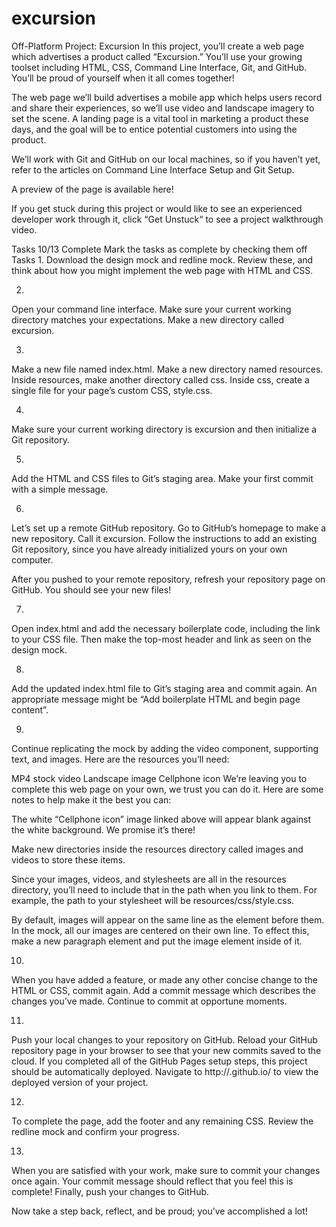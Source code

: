 # excursion

Off-Platform Project: Excursion
In this project, you’ll create a web page which advertises a product called “Excursion.” You’ll use your growing toolset including HTML, CSS, Command Line Interface, Git, and GitHub. You’ll be proud of yourself when it all comes together!

The web page we’ll build advertises a mobile app which helps users record and share their experiences, so we’ll use video and landscape imagery to set the scene. A landing page is a vital tool in marketing a product these days, and the goal will be to entice potential customers into using the product.

We’ll work with Git and GitHub on our local machines, so if you haven’t yet, refer to the articles on Command Line Interface Setup and Git Setup.

A preview of the page is available here!

If you get stuck during this project or would like to see an experienced developer work through it, click “Get Unstuck“ to see a project walkthrough video.

Tasks
10/13 Complete
Mark the tasks as complete by checking them off
Tasks
1.
Download the design mock and redline mock. Review these, and think about how you might implement the web page with HTML and CSS.

2.
Open your command line interface. Make sure your current working directory matches your expectations. Make a new directory called excursion.

3.
Make a new file named index.html. Make a new directory named resources. Inside resources, make another directory called css. Inside css, create a single file for your page’s custom CSS, style.css.

4.
Make sure your current working directory is excursion and then initialize a Git repository.

5.
Add the HTML and CSS files to Git’s staging area. Make your first commit with a simple message.

6.
Let’s set up a remote GitHub repository. Go to GitHub’s homepage to make a new repository. Call it excursion. Follow the instructions to add an existing Git repository, since you have already initialized yours on your own computer.

After you pushed to your remote repository, refresh your repository page on GitHub. You should see your new files!

7.
Open index.html and add the necessary boilerplate code, including the link to your CSS file. Then make the top-most header and link as seen on the design mock.

8.
Add the updated index.html file to Git’s staging area and commit again. An appropriate message might be “Add boilerplate HTML and begin page content”.

9.
Continue replicating the mock by adding the video component, supporting text, and images. Here are the resources you’ll need:

MP4 stock video
Landscape image
Cellphone icon
We’re leaving you to complete this web page on your own, we trust you can do it. Here are some notes to help make it the best you can:

The white “Cellphone icon” image linked above will appear blank against the white background. We promise it’s there!

Make new directories inside the resources directory called images and videos to store these items.

Since your images, videos, and stylesheets are all in the resources directory, you’ll need to include that in the path when you link to them. For example, the path to your stylesheet will be resources/css/style.css.

By default, images will appear on the same line as the element before them. In the mock, all our images are centered on their own line. To effect this, make a new paragraph element and put the image element inside of it.

10.
When you have added a feature, or made any other concise change to the HTML or CSS, commit again. Add a commit message which describes the changes you’ve made. Continue to commit at opportune moments.

11.
Push your local changes to your repository on GitHub. Reload your GitHub repository page in your browser to see that your new commits saved to the cloud. If you completed all of the GitHub Pages setup steps, this project should be automatically deployed. Navigate to http://<username>.github.io/<repository-name> to view the deployed version of your project.

12.
To complete the page, add the footer and any remaining CSS. Review the redline mock and confirm your progress.

13.
When you are satisfied with your work, make sure to commit your changes once again. Your commit message should reflect that you feel this is complete! Finally, push your changes to GitHub.

Now take a step back, reflect, and be proud; you’ve accomplished a lot!
